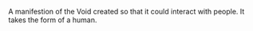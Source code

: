 A manifestion of the Void created so that it could interact with people. It takes the form of a human.